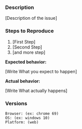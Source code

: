 ### Description

[Description of the issue]


### Steps to Reproduce

1. [First Step]
2. [Second Step]
3. [and more step]

**Expected behavior:** 

[Write What you expect to happen]

**Actual behavior:**

[Write What actually happens]


### Versions

```
Browser: (ex: chrome 69)
OS: (ex: windows 10)
Platform: (web)
```
